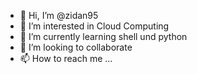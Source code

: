 - 👋 Hi, I’m @zidan95
- 👀 I’m interested in Cloud Computing
- 🌱 I’m currently learning shell und python
- 💞️ I’m looking to collaborate
- 📫 How to reach me ...

<!---
zidan95/zidan95 is a ✨ special ✨ repository because its `README.md` (this file) appears on your GitHub profile.
You can click the Preview link to take a look at your changes.
--->
